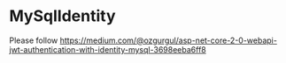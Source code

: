 # MySqlIdentity

Please follow 
https://medium.com/@ozgurgul/asp-net-core-2-0-webapi-jwt-authentication-with-identity-mysql-3698eeba6ff8

